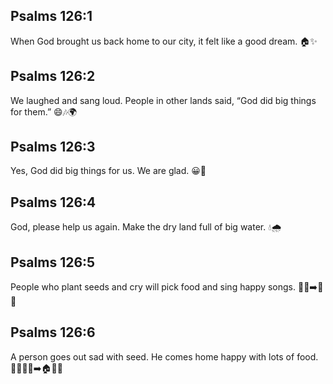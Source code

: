 ## Psalms 126:1
When God brought us back home to our city, it felt like a good dream. 🏠✨
## Psalms 126:2
We laughed and sang loud. People in other lands said, “God did big things for them.” 😄🎶🌍
## Psalms 126:3
Yes, God did big things for us. We are glad. 😀🙏
## Psalms 126:4
God, please help us again. Make the dry land full of big water. 💧🌧️
## Psalms 126:5
People who plant seeds and cry will pick food and sing happy songs. 🌱😭➡️🍎🎵
## Psalms 126:6
A person goes out sad with seed. He comes home happy with lots of food. 🚶‍♂️🌱😭➡️🏠🍎😊
